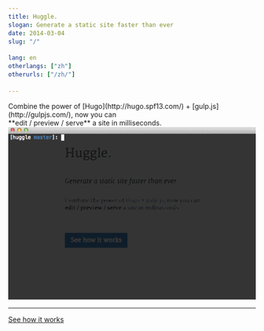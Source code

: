 ```yaml
---
title: Huggle.
slogan: Generate a static site faster than ever
date: 2014-03-04
slug: "/"

lang: en
otherlangs: ["zh"]
otherurls: ["/zh/"]

---
```


<p class="intro">
Combine the power of [Hugo](http://hugo.spf13.com/) + [gulp.js](http://gulpjs.com/),
now you can <br>
**edit / preview / serve**
a site in milliseconds.

<img src="./media/huggle-demo.gif" alt="screen cast" class="img-responsive">

<hr>
<a class="btn btn-primary btn-lg" href="intro/">See how it works</a>
